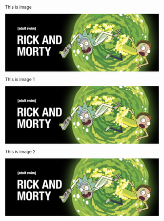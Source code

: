 This is image

![image](../../../assets/rm.jpg)

This is image 1

![image](./assets/rm.jpg)

This is image 2

![image](assets/rm.jpg)
